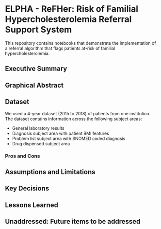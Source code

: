 # ELPHA - ReFHer: Risk of Familial Hypercholesterolemia Referral Support System

This repository contains notebooks that demonstrate the implementation of a referral algorithm that flags patients at-risk of familial hypercholesterolemia.

## Executive Summary

## Graphical Abstract

## Dataset
We used a 4-year dataset (2015 to 2018) of patients from one institution. The dataset contains information across the following subject areas:
* General laboratory results
* Diagnosis subject area with patient BMI features
* Problem list subject area with SNOMED coded diagnosis
* Drug dispensed subject area

### Pros and Cons 

## Assumptions and Limitations

## Key Decisions

## Lessons Learned

## Unaddressed: Future items to be addressed
